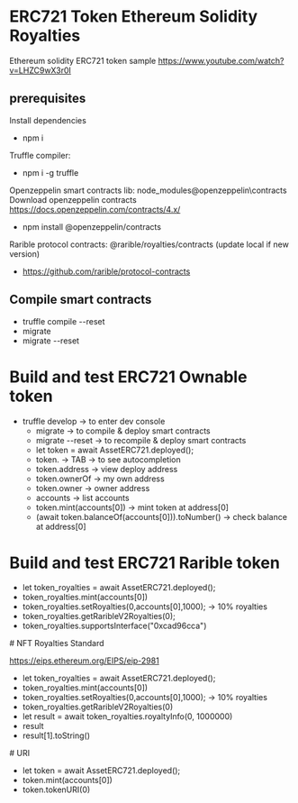 # ERC721 Token Ethereum Solidity Royalties

Ethereum solidity ERC721 token sample https://www.youtube.com/watch?v=LHZC9wX3r0I
## prerequisites

Install dependencies

  - npm i

Truffle compiler:

  - npm i -g truffle

Openzeppelin smart contracts lib: node_modules\@openzeppelin\contracts
Download openzeppelin contracts https://docs.openzeppelin.com/contracts/4.x/

  - npm install @openzeppelin/contracts

Rarible protocol contracts: @rarible/royalties/contracts (update local if new version)

  - https://github.com/rarible/protocol-contracts

## Compile smart contracts

- truffle compile --reset 
- migrate 
- migrate --reset

# Build and test ERC721 Ownable token

- truffle develop -> to enter dev console
  - migrate -> to compile & deploy smart contracts
  - migrate --reset -> to recompile & deploy smart contracts
  - let token = await AssetERC721.deployed();
  - token. -> TAB -> to see autocompletion
  - token.address -> view deploy address
  - token.ownerOf -> my own address
  - token.owner -> owner address
  - accounts -> list accounts
  - token.mint(accounts[0]) -> mint token at address[0] 
  - (await token.balanceOf(accounts[0])).toNumber() -> check balance at address[0]

# Build and test ERC721 Rarible token

 - let token_royalties = await AssetERC721.deployed();
 - token_royalties.mint(accounts[0])
 - token_royalties.setRoyalties(0,accounts[0],1000); -> 10% royalties
 - token_royalties.getRaribleV2Royalties(0);
 - token_royalties.supportsInterface("0xcad96cca")

# NFT Royalties Standard

 https://eips.ethereum.org/EIPS/eip-2981

 - let token_royalties = await AssetERC721.deployed();
 - token_royalties.mint(accounts[0])
 - token_royalties.setRoyalties(0,accounts[0],1000); -> 10% royalties
 - token_royalties.getRaribleV2Royalties(0)
 - let result = await token_royalties.royaltyInfo(0, 1000000)
 - result
 - result[1].toString()

# URI
 
 - let token = await AssetERC721.deployed();
 - token.mint(accounts[0])
 - token.tokenURI(0)
 

